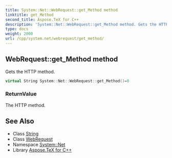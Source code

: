 ```yaml
---
title: System::Net::WebRequest::get_Method method
linktitle: get_Method
second_title: Aspose.TeX for C++
description: 'System::Net::WebRequest::get_Method method. Gets the HTTP method in C++.'
type: docs
weight: 2000
url: /cpp/system.net/webrequest/get_method/
---
```

## WebRequest::get_Method method


Gets the HTTP method.

```cpp
virtual String System::Net::WebRequest::get_Method()=0
```


### ReturnValue

The HTTP method.

## See Also

* Class [String](../../../system/string/)
* Class [WebRequest](../)
* Namespace [System::Net](../../)
* Library [Aspose.TeX for C++](../../../)
